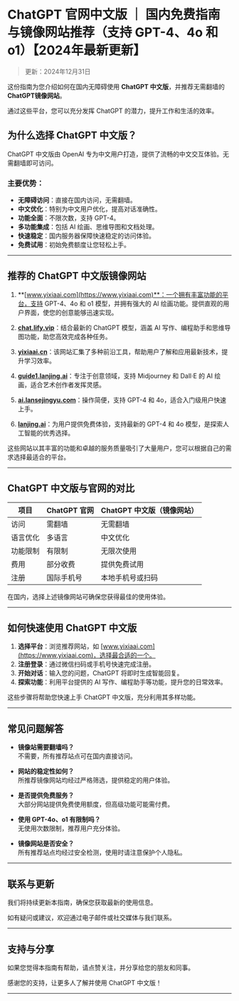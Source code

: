 # ChatGPT 官网中文版 ｜ 国内免费指南与镜像网站推荐（支持 GPT-4、4o 和 o1）【2024年最新更新】

> 更新：2024年12月31日  

这份指南为您介绍如何在国内无障碍使用 **ChatGPT 中文版**，并推荐无需翻墙的 **ChatGPT镜像网站**。

通过这些平台，您可以充分发挥 ChatGPT 的潜力，提升工作和生活的效率。

## 为什么选择 ChatGPT 中文版？

ChatGPT 中文版由 OpenAI 专为中文用户打造，提供了流畅的中文交互体验。无需翻墙即可访问。

### 主要优势：

- **无障碍访问**：直接在国内访问，无需翻墙。
- **中文优化**：特别为中文用户优化，提高对话准确性。
- **功能全面**：不限次数，支持 GPT-4。
- **多功能集成**：包括 AI 绘画、思维导图和文档处理。
- **快速稳定**：国内服务器保障快速稳定的访问体验。
- **免费试用**：初始免费额度让您轻松上手。

---

## 推荐的 ChatGPT 中文版镜像网站

1. **[www.yixiaai.com](https://www.yixiaai.com)**：一个拥有丰富功能的平台，支持 GPT-4、4o 和 o1 模型，并拥有强大的 AI 绘画功能。提供直观的用户界面，使您的创意能够迅速实现。

2. **[chat.lify.vip](https://chat.lify.vip)**：结合最新的 ChatGPT 模型，涵盖 AI 写作、编程助手和思维导图功能，助您高效完成各种任务。

3. **[yixiaai.cn](https://www.yixiaai.cn)**：该网站汇集了多种前沿工具，帮助用户了解和应用最新技术，提升学习效率。

4. **[guide1.lanjing.ai](https://guide1.lanjing.ai)**：专注于创意领域，支持 Midjourney 和 Dall·E 的 AI 绘画，适合艺术创作者发挥灵感。

5. **[ai.lansejingyu.com](https://ai.lansejingyu.com)**：操作简便，支持 GPT-4 和 4o，适合入门级用户快速上手。

6. **[lanjing.ai](https://lanjing.ai)**：为用户提供免费体验，支持最新的 GPT-4 和 4o 模型，是探索人工智能的优秀选择。

这些网站以其丰富的功能和卓越的服务质量吸引了大量用户，您可以根据自己的需求选择最适合的平台。

---

## ChatGPT 中文版与官网的对比

| 项目       | ChatGPT 官网  | ChatGPT 中文版（镜像网站） |
|------------|--------------|--------------------------|
| 访问       | 需翻墙       | 无需翻墙                 |
| 语言优化   | 多语言       | 中文优化                 |
| 功能限制   | 有限制       | 无限次使用               |
| 费用       | 部分收费     | 提供免费试用             |
| 注册       | 国际手机号   | 本地手机号或扫码         |

在国内，选择上述镜像网站可确保您获得最佳的使用体验。

---

## 如何快速使用 ChatGPT 中文版

1. **选择平台**：浏览推荐网站，如 [www.yixiaai.com](https://www.yixiaai.com)，选择最合适的一个。
2. **注册登录**：通过微信扫码或手机号快速完成注册。
3. **开始对话**：输入您的问题，ChatGPT 将即时生成智能回复。
4. **探索功能**：利用平台提供的 AI 写作、编程助手等功能，提升您的日常效率。

这些步骤将帮助您快速上手 ChatGPT 中文版，充分利用其多样功能。

---

## 常见问题解答

- **镜像站需要翻墙吗？**  
  不需要，所有推荐站点可在国内直接访问。

- **网站的稳定性如何？**  
  所推荐镜像网站均经过严格筛选，提供稳定的用户体验。

- **是否提供免费服务？**  
  大部分网站提供免费使用额度，但高级功能可能需付费。

- **使用 GPT-4o、o1 有限制吗？**  
  无使用次数限制，推荐用户充分体验。

- **镜像网站是否安全？**  
  所有推荐站点均经过安全检测，使用时请注意保护个人隐私。

---

## 联系与更新

我们将持续更新本指南，确保您获取最新的使用信息。

如有疑问或建议，欢迎通过电子邮件或社交媒体与我们联系。

---

## 支持与分享

如果您觉得本指南有帮助，请点赞关注，并分享给您的朋友和同事。

感谢您的支持，让更多人了解并使用 ChatGPT 中文版！

---
